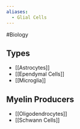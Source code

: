```yaml
---
aliases:
  - Glial Cells
---
```

#Biology 
## Types
* [[Astrocytes]]
* [[Ependymal Cells]]
* [[Microglia]]
## Myelin Producers
* [[Oligodendrocytes]]
* [[Schwann Cells]]